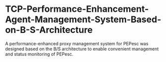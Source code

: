 # TCP-Performance-Enhancement-Agent-Management-System-Based-on-B-S-Architecture
A performance-enhanced proxy management system for PEPesc was designed based on the B/S architecture to enable convenient management and status monitoring of PEPesc.
